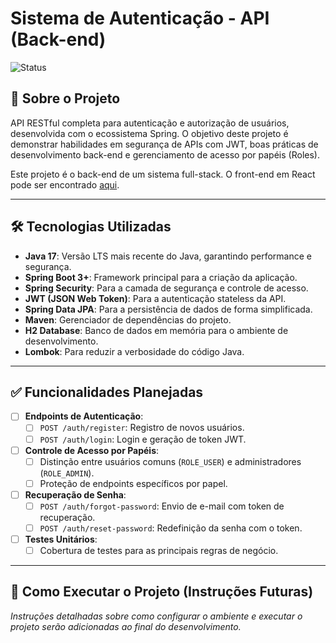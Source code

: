 # Sistema de Autenticação - API (Back-end)

![Status](https://img.shields.io/badge/STATUS-EM%20DESENVOLVIMENTO-yellow)

## 📖 Sobre o Projeto

API RESTful completa para autenticação e autorização de usuários, desenvolvida com o ecossistema Spring. O objetivo deste projeto é demonstrar habilidades em segurança de APIs com JWT, boas práticas de desenvolvimento back-end e gerenciamento de acesso por papéis (Roles).

Este projeto é o back-end de um sistema full-stack. O front-end em React pode ser encontrado [aqui](link-para-seu-futuro-repo-do-front).

---

## 🛠️ Tecnologias Utilizadas

- **Java 17**: Versão LTS mais recente do Java, garantindo performance e segurança.
- **Spring Boot 3+**: Framework principal para a criação da aplicação.
- **Spring Security**: Para a camada de segurança e controle de acesso.
- **JWT (JSON Web Token)**: Para a autenticação stateless da API.
- **Spring Data JPA**: Para a persistência de dados de forma simplificada.
- **Maven**: Gerenciador de dependências do projeto.
- **H2 Database**: Banco de dados em memória para o ambiente de desenvolvimento.
- **Lombok**: Para reduzir a verbosidade do código Java.

---

## ✅ Funcionalidades Planejadas

- [ ] **Endpoints de Autenticação**:
    - [ ] `POST /auth/register`: Registro de novos usuários.
    - [ ] `POST /auth/login`: Login e geração de token JWT.
- [ ] **Controle de Acesso por Papéis**:
    - [ ] Distinção entre usuários comuns (`ROLE_USER`) e administradores (`ROLE_ADMIN`).
    - [ ] Proteção de endpoints específicos por papel.
- [ ] **Recuperação de Senha**:
    - [ ] `POST /auth/forgot-password`: Envio de e-mail com token de recuperação.
    - [ ] `POST /auth/reset-password`: Redefinição da senha com o token.
- [ ] **Testes Unitários**:
    - [ ] Cobertura de testes para as principais regras de negócio.

---

## 🚀 Como Executar o Projeto (Instruções Futuras)

*Instruções detalhadas sobre como configurar o ambiente e executar o projeto serão adicionadas ao final do desenvolvimento.*